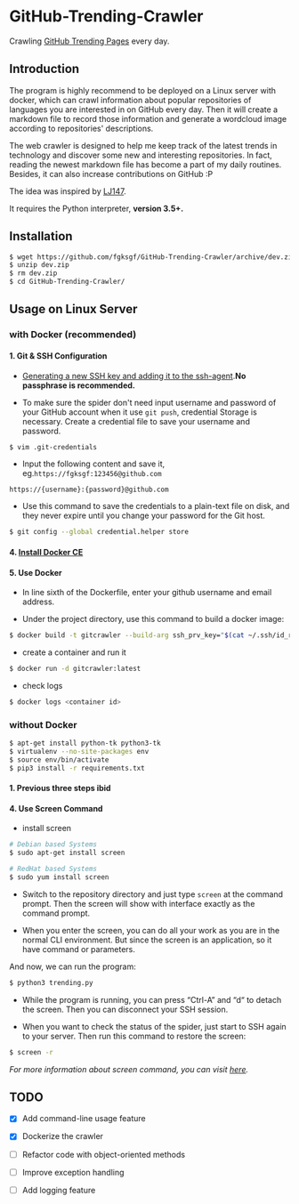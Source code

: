 # GitHub-Trending-Crawler

Crawling [GitHub Trending Pages](https://github.com/trending/) every day.


## Introduction

The program is highly recommend to be deployed on a Linux server with docker, which can crawl information about popular repositories of languages you are interested in on GitHub every day. Then it will create a markdown file to record those information and generate a wordcloud image according to repositories' descriptions.

The web crawler is designed to help me keep track of the latest trends in technology and discover some new and interesting repositories. In fact, reading the newest markdown file has become a part of my daily routines. Besides, it can also increase contributions on GitHub :P

The idea was inspired by [LJ147](https://github.com/LJ147/GithubTrending).

It requires the Python interpreter, **version 3.5+.**


## Installation

``` bash
$ wget https://github.com/fgksgf/GitHub-Trending-Crawler/archive/dev.zip
$ unzip dev.zip
$ rm dev.zip
$ cd GitHub-Trending-Crawler/
```


## Usage on Linux Server

### with Docker (recommended)

#### 1. Git & SSH Configuration

+ [Generating a new SSH key and adding it to the ssh-agent](https://help.github.com/articles/generating-a-new-ssh-key-and-adding-it-to-the-ssh-agent/).**No passphrase is recommended.**

+ To make sure the spider don't need input username and password of your GitHub account when it use `git push`, credential Storage is necessary. Create a credential file to save your username and password.

``` bash
$ vim .git-credentials
```

+ Input the following content and save it, eg.`https://fgksgf:123456@github.com`

```
https://{username}:{password}@github.com
```

+ Use this command to save the credentials to a plain-text file on disk, and they never expire until you change your password for the Git host.

``` bash
$ git config --global credential.helper store
```

#### 4. [Install Docker CE](https://docs.docker.com/install/linux/docker-ce/ubuntu/)

#### 5. Use Docker

+ In line sixth of the Dockerfile, enter your github username and email address.

+ Under the project directory, use this command to build a docker image:

``` bash
$ docker build -t gitcrawler --build-arg ssh_prv_key="$(cat ~/.ssh/id_rsa)" --build-arg ssh_pub_key="$(cat ~/.ssh/id_rsa.pub)" .
```

+ create a container and run it

``` bash
$ docker run -d gitcrawler:latest
```

+ check logs

``` bash
$ docker logs <container id>
```

### without Docker

``` bash
$ apt-get install python-tk python3-tk
$ virtualenv --no-site-packages env
$ source env/bin/activate
$ pip3 install -r requirements.txt
```

#### 1. Previous three steps ibid

#### 4. Use Screen Command

+ install screen

``` bash
# Debian based Systems
$ sudo apt-get install screen

# RedHat based Systems
$ sudo yum install screen
```

+ Switch to the repository directory and just type `screen` at the command prompt. Then the screen will show with interface exactly as the command prompt.

+ When you enter the screen, you can do all your work as you are in the normal CLI environment. But since the screen is an application, so it have command or parameters.

And now, we can run the program:

``` bash
$ python3 trending.py 
```

+ While the program is running, you can press “Ctrl-A” and “d“ to detach the screen. Then you can disconnect your SSH session.

+ When you want to check the status of the spider, just start to SSH again to your server. Then run this command to restore the screen:

``` bash
$ screen -r
```

_For more information about screen command, you can visit [here](https://www.tecmint.com/screen-command-examples-to-manage-linux-terminals/)._


## TODO

- [x] Add command-line usage feature
- [x] Dockerize the crawler
- [ ] Refactor code with object-oriented methods
- [ ] Improve exception handling
- [ ] Add logging feature

